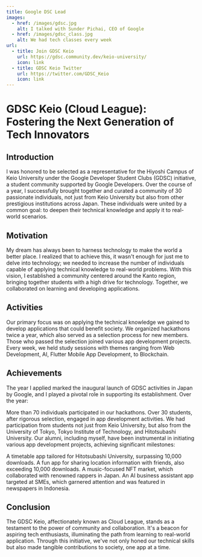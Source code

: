 ```yaml
---
title: Google DSC Lead
images:
  - href: /images/gdsc.jpg
    alt: I talked with Sunder Pichai, CEO of Google
  - href: /images/gdsc_class.jpg
    alt: We had tech classes every week
url:
  - title: Join GDSC Keio
    url: https://gdsc.community.dev/keio-university/
    icon: link
  - title: GDSC Keio Twitter
    url: https://twitter.com/GDSC_Keio
    icon: link
---
```


# GDSC Keio (Cloud League): Fostering the Next Generation of Tech Innovators

## Introduction

I was honored to be selected as a representative for the Hiyoshi Campus of Keio University under the Google Developer
Student Clubs (GDSC) initiative, a student community supported by Google Developers. Over the course of a year, I
successfully brought together and curated a community of 30 passionate individuals, not just from Keio University but
also from other prestigious institutions across Japan. These individuals were united by a common goal: to deepen their
technical knowledge and apply it to real-world scenarios.

## Motivation

My dream has always been to harness technology to make the world a better place. I realized that to achieve this, it
wasn't enough for just me to delve into technology; we needed to increase the number of individuals capable of applying
technical knowledge to real-world problems. With this vision, I established a community centered around the Kanto
region, bringing together students with a high drive for technology. Together, we collaborated on learning and
developing applications.

## Activities

Our primary focus was on applying the technical knowledge we gained to develop applications that could benefit society.
We organized hackathons twice a year, which also served as a selection process for new members. Those who passed the
selection joined various app development projects. Every week, we held study sessions with themes ranging from Web
Development, AI, Flutter Mobile App Development, to Blockchain.

## Achievements

The year I applied marked the inaugural launch of GDSC activities in Japan by Google, and I played a pivotal role in
supporting its establishment. Over the year:

More than 70 individuals participated in our hackathons.
Over 30 students, after rigorous selection, engaged in app development activities.
We had participation from students not just from Keio University, but also from the University of Tokyo, Tokyo Institute
of Technology, and Hitotsubashi University.
Our alumni, including myself, have been instrumental in initiating various app development projects, achieving
significant milestones:

A timetable app tailored for Hitotsubashi University, surpassing 10,000 downloads.
A fun app for sharing location information with friends, also exceeding 10,000 downloads.
A music-focused NFT market, which collaborated with renowned rappers in Japan.
An AI business assistant app targeted at SMEs, which garnered attention and was featured in newspapers in Indonesia.

## Conclusion

The GDSC Keio, affectionately known as Cloud League, stands as a testament to the power of community and collaboration.
It's a beacon for aspiring tech enthusiasts, illuminating the path from learning to real-world application. Through this
initiative, we've not only honed our technical skills but also made tangible contributions to society, one app at a
time.